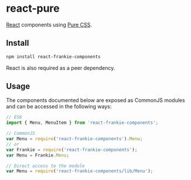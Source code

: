 react-pure
==========

[React](http://facebook.github.io/react/) components using [Pure CSS](http://purecss.io/).

## Install

```bash
npm install react-frankie-components
```

React is also required as a peer dependency.

## Usage

The components documented below are exposed as CommonJS modules and can be accessed in the following ways:

```js
// ES6
import { Menu, MenuItem } from 'react-frankie-components';

// CommonJS
var Menu = require('react-frankie-components').Menu;
// or
var Frankie = require('react-frankie-components');
var Menu = Frankie.Menu;

// Direct access to the module
var Menu = require('react-frankie-components/lib/Menu');
```

